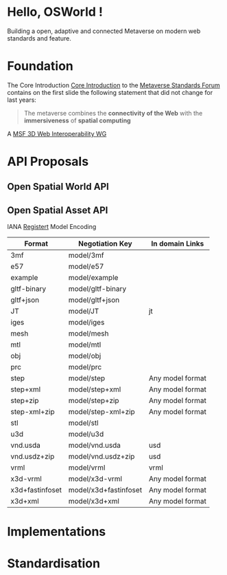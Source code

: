 # Hello, OSWorld !

Building a open, adaptive and connected Metaverse on modern web standards and feature. 

# Foundation  

The Core Introduction [Core Introduction](https://metaverse-standards.org/#slides) to the [Metaverse Standards Forum](https://metaverse-standards.org) contains on the first slide the following statement that did not change for last years:

> The metaverse combines the **connectivity of the Web** with the **immersiveness** of **spatial computing**

A [MSF 3D Web Interoperability WG](https://metaverse-standards.org/domain-groups/3d-web-interoperability/)

# API Proposals

## Open Spatial World API



## Open Spatial Asset API

IANA [Registert](https://www.iana.org/assignments/media-types/media-types.xhtml#model) Model Encoding

| Format | Negotiation Key | In domain Links |
| --- | --- | --- |
| 3mf | model/3mf | |
| e57 | model/e57 | |
| example | model/example | |
| gltf-binary | model/gltf-binary | |
| gltf+json | model/gltf+json | |
| JT | model/JT | jt |
| iges | model/iges | |
| mesh | model/mesh | |
| mtl | model/mtl | |
| obj | model/obj | |
| prc | model/prc | |
| step | model/step | Any model format |
| step+xml | model/step+xml | Any model format |
| step+zip | model/step+zip | Any model format |
| step-xml+zip | model/step-xml+zip | Any model format |
| stl | model/stl | |
| u3d | model/u3d | |
| vnd.usda | model/vnd.usda | usd |
| vnd.usdz+zip | model/vnd.usdz+zip | usd |
| vrml | model/vrml | vrml |
| x3d-vrml | model/x3d-vrml | Any model format |
| x3d+fastinfoset | model/x3d+fastinfoset | Any model format |
| x3d+xml | model/x3d+xml | Any model format |

# Implementations

# Standardisation
